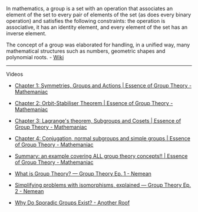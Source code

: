 In mathematics, a group is a set with an operation that associates an element of the set to every pair of elements of the set (as does every binary operation) and satisfies the following constraints: the operation is associative, it has an identity element, and every element of the set has an inverse element. 

The concept of a group was elaborated for handling, in a unified way, many mathematical structures such as numbers, geometric shapes and polynomial roots. - [Wiki](https://en.wikipedia.org/wiki/Group_(mathematics))

- - - -

Videos
* [Chapter 1: Symmetries, Groups and Actions | Essence of Group Theory - Mathemaniac](https://youtu.be/EsBn7G2yhB8?si=Ngz0T0mJZYLtjP7O)

* [Chapter 2: Orbit-Stabiliser Theorem | Essence of Group Theory -  Mathemaniac](https://youtu.be/BfgMdi0OkPU?si=A0Ck97Hi3WPIM0Ua)

* [Chapter 3: Lagrange's theorem, Subgroups and Cosets | Essence of Group Theory - Mathemaniac](https://youtu.be/fkJCpOwYgxo?si=pRXtr6iZLrH2LzHz)

* [Chapter 4: Conjugation, normal subgroups and simple groups | Essence of Group Theory - Mathemaniac](https://youtu.be/0ob1m4XnVwQ?si=jnSvJlL7s5vCG4fw)

* [Summary: an example covering ALL group theory concepts!! | Essence of Group Theory - Mathemaniac](https://youtu.be/4TCIF2bS8O8?si=3zrQNcLWW-oi0CVc)

* [What is Group Theory? — Group Theory Ep. 1 - Nemean](https://youtu.be/KufsL2VgELo?si=CuwuVUqeGj_PUxu1)

* [Simplifying problems with isomorphisms, explained — Group Theory Ep. 2 - Nemean](https://youtu.be/VZiLpYC0t5E?si=QUUTK9TV3B08186n)

* [Why Do Sporadic Groups Exist? - Another Roof](https://youtu.be/dxRf3vHbuoA?si=WeIc0RGUipbAp3x0)
